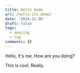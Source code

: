 ```yaml
---
title: Hello Demo
url: /hello-its-demo/
date: '2024-12-06'
draft: false
tags:
  - amazing
  - tag
comments: {}
---
```

Hello, it's me.
How are you doing?

This is cool. Really.

